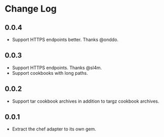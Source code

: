 # Change Log

## 0.0.4

* Support HTTPS endpoints better. Thanks @onddo.

## 0.0.3

* Support HTTPS endpoints. Thanks @sl4m.
* Support cookbooks with long paths.

## 0.0.2

* Support tar cookbook archives in addition to targz cookbook archives.

## 0.0.1

* Extract the chef adapter to its own gem.
